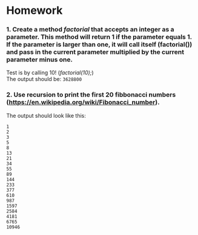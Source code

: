 # Homework

### 1. Create a method _factorial_ that accepts an integer as a parameter. This method will return 1 if the parameter equals 1. If the parameter is larger than one, it will call itself (factorial()) and pass in the current parameter multiplied by the current parameter minus one.  
Test is by calling 10! (_factorial(10);_)  
The output should be:
`3628800`

### 2. Use recursion to print the first 20 fibbonacci numbers (https://en.wikipedia.org/wiki/Fibonacci_number).  
The output should look like this:
```
1
2
3
5
8
13
21
34
55
89
144
233
377
610
987
1597
2584
4181
6765
10946
```
